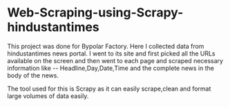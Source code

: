 # Web-Scraping-using-Scrapy-hindustantimes 

This project was done for Bypolar Factory. 
Here I collected data from hindustantimes news portal. 
I went to its site and first picked all the URLs available on the screen and then went to each page and scraped necessary information like --
Headline,Day,Date,Time and the complete news in the body of the news. 

The tool used for this is Scrapy as it can easily scrape,clean and format large volumes of data easily.

